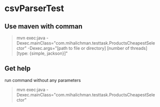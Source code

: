 # csvParserTest

## Use maven with comman
> mvn exec:java -Dexec.mainClass="com.mihalichman.testtask.ProductsCheapestSelector" 
> -Dexec.args="[path to file or directory] [number of threads] [type: {simple, jackson}]"

## Get help
run command without any parameters 

> mvn exec:java -Dexec.mainClass="com.mihalichman.testtask.ProductsCheapestSelector"
  